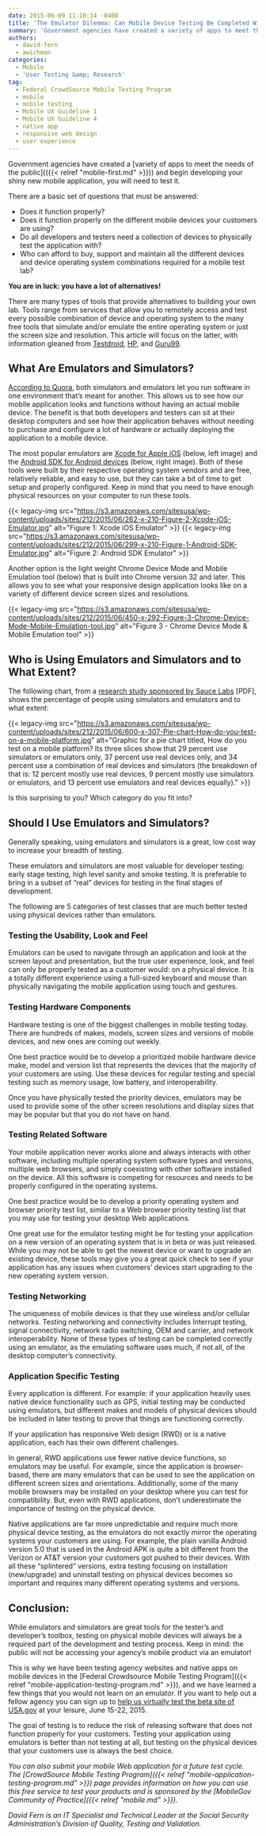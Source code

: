 ```yaml
---
date: 2015-06-09 11:10:14 -0400
title: 'The Emulator Dilemma: Can Mobile Device Testing Be Completed Without Mobile Devices?'
summary: 'Government agencies have created a variety of apps to meet the needs of the public. As you join in on the mobile first trend and begin developing your shiny new mobile application, you will need to test it. There are a basic set of questions that must be answered: Does it function properly? Does it function properly'
authors:
  - david-fern
  - awichman
categories:
  - Mobile
  - 'User Testing &amp; Research'
tag:
  - Federal CrowdSource Mobile Testing Program
  - mobile
  - mobile testing
  - Mobile UX Guideline 1
  - Mobile UX Guideline 4
  - native app
  - responsive web design
  - user experience
---
```


Government agencies have created a [variety of apps to meet the needs of the public](({{< relref "mobile-first.md" >}})) and begin developing your shiny new mobile application, you will need to test it.

There are a basic set of questions that must be answered:

  * Does it function properly?
  * Does it function properly on the different mobile devices your customers are using?
  * Do all developers and testers need a collection of devices to physically test the application with?
  * Who can afford to buy, support and maintain all the different devices and device operating system combinations required for a mobile test lab?

**You are in luck: you have a lot of alternatives!**

There are many types of tools that provide alternatives to building your own lab. Tools range from services that allow you to remotely access and test every possible combination of device and operating system to the many free tools that simulate and/or emulate the entire operating system or just the screen size and resolution. This article will focus on the latter, with information gleaned from [Testdroid](http://testdroid.com/news/rely-only-on-real-emulators-vs-devices), [HP](http://h30499.www3.hp.com/t5/The-Future-of-Testing-Blog/Emulators-vs-Real-Devices-for-Mobile-Application-Testing-The/ba-p/5506993#.VWyWC89Vikq), and [Guru99](http://www.guru99.com/real-device-vs-emulator-testing-ultimate-showdown.html).

## What Are Emulators and Simulators?

[According to Quora](http://www.quora.com/What-are-the-differences-between-simulation-and-emulation), both simulators and emulators let you run software in one environment that&#8217;s meant for another. This allows us to see how our mobile application looks and functions without having an actual mobile device. The benefit is that both developers and testers can sit at their desktop computers and see how their application behaves without needing to purchase and configure a lot of hardware or actually deploying the application to a mobile device.

The most popular emulators are [Xcode for Apple iOS](https://developer.apple.com/xcode/downloads) (below, left image) and the [Android SDK for Android devices](http://developer.android.com/sdk/index.html) (below, right image). Both of these tools were built by their respective operating system vendors and are free, relatively reliable, and easy to use, but they can take a bit of time to get setup and properly configured. Keep in mind that you need to have enough physical resources on your computer to run these tools.

{{< legacy-img src="https://s3.amazonaws.com/sitesusa/wp-content/uploads/sites/212/2015/06/262-x-210-Figure-2-Xcode-iOS-Emulator.jpg" alt="Figure 1: Xcode iOS Emulator" >}} {{< legacy-img src="https://s3.amazonaws.com/sitesusa/wp-content/uploads/sites/212/2015/06/299-x-210-Figure-1-Android-SDK-Emulator.jpg" alt="Figure 2: Android SDK Emulator" >}}

Another option is the light weight Chrome Device Mode and Mobile Emulation tool (below) that is built into Chrome version 32 and later. This allows you to see what your responsive design application looks like on a variety of different device screen sizes and resolutions.

{{< legacy-img src="https://s3.amazonaws.com/sitesusa/wp-content/uploads/sites/212/2015/06/450-x-292-Figure-3-Chrome-Device-Mode-Mobile-Emulation-tool.jpg" alt="Figure 3 - Chrome Device Mode & Mobile Emulation tool" >}}

## Who is Using Emulators and Simulators and to What Extent?

The following chart, from a [research study sponsored by Sauce Labs](http://saucelabs.com/resources/sauce_labs_testing_trends_2015.pdf) [PDF], shows the percentage of people using simulators and emulators and to what extent:

{{< legacy-img src="https://s3.amazonaws.com/sitesusa/wp-content/uploads/sites/212/2015/06/600-x-307-Pie-chart-How-do-you-test-on-a-mobile-platform.jpg" alt="Graphic for a pie chart titled, How do you test on a mobile platform? Its three slices show that 29 percent use simulators or emulators only, 37 percent use real devices only, and 34 percent use a combination of real devices and simulators (the breakdown of that is: 12 percent mostly use real devices, 9 percent mostly use simulators or emulators, and 13 percent use emulators and real devices equally)." >}}

Is this surprising to you?  Which category do you fit into?

## Should I Use Emulators and Simulators?

Generally speaking, using emulators and simulators is a great, low cost way to increase your breadth of testing.

These emulators and simulators are most valuable for developer testing: early stage testing, high level sanity and smoke testing. It is preferable to bring in a subset of “real” devices for testing in the final stages of development.

The following are 5 categories of test classes that are much better tested using physical devices rather than emulators.

### Testing the Usability, Look and Feel

Emulators can be used to navigate through an application and look at the screen layout and presentation, but the true user experience, look, and feel can only be properly tested as a customer would: on a physical device. It is a totally different experience using a full-sized keyboard and mouse than physically navigating the mobile application using touch and gestures.

### Testing Hardware Components

Hardware testing is one of the biggest challenges in mobile testing today. There are hundreds of makes, models, screen sizes and versions of mobile devices, and new ones are coming out weekly.

One best practice would be to develop a prioritized mobile hardware device make, model and version list that represents the devices that the majority of your customers are using. Use these devices for regular testing and special testing such as memory usage, low battery, and interoperability.

Once you have physically tested the priority devices, emulators may be used to provide some of the other screen resolutions and display sizes that may be popular but that you do not have on hand.

### Testing Related Software

Your mobile application never works alone and always interacts with other software, including multiple operating system software types and versions, multiple web browsers, and simply coexisting with other software installed on the device. All this software is competing for resources and needs to be properly configured in the operating systems.

One best practice would be to develop a priority operating system and browser priority test list, similar to a Web browser priority testing list that you may use for testing your desktop Web applications.

One great use for the emulator testing might be for testing your application on a new version of an operating system that is in beta or was  just released. While you may not be able to get the newest device or want to upgrade an existing device, these tools may give you a great quick check to see if your application has any issues when customers&#8217; devices start upgrading to the new operating system version.

### Testing Networking

The uniqueness of mobile devices is that they use wireless and/or cellular networks. Testing networking and connectivity includes Interrupt testing, signal connectivity, network radio switching, OEM and carrier, and network interoperability. None of these types of testing can be completed correctly using an emulator, as the emulating software uses much, if not all, of the desktop computer&#8217;s connectivity.

### Application Specific Testing

Every application is different. For example: if your application heavily uses native device functionality such as GPS, initial testing may be conducted using emulators, but different makes and models of physical devices should be included in later testing to prove that things are functioning correctly.

If your application has responsive Web design (RWD) or is a native application, each has their own different challenges.

In general, RWD applications use fewer native device functions, so emulators may be useful. For example, since the application is browser-based, there are many emulators that can be used to see the application on different screen sizes and orientations. Additionally, some of the many mobile browsers may be installed on your desktop where you can test for compatibility. But, even with RWD applications, don’t underestimate the importance of testing on the physical device.

Native applications are far more unpredictable and require much more physical device testing, as the emulators do not exactly mirror the operating systems your customers are using. For example, the plain vanilla Android version 5.0 that is used in the Android APK is quite a bit different from the Verizon or AT&T version your customers got pushed to their devices. With all these “splintered” versions, extra testing focusing on installation (new/upgrade) and uninstall testing on physical devices becomes so important and requires many different operating systems and versions.

## Conclusion:

While emulators and simulators are great tools for the tester’s and developer’s toolbox, testing on physical mobile devices will always be a required part of the development and testing process. Keep in mind: the public will not be accessing your agency&#8217;s mobile product via an emulator!

This is why we have been testing agency websites and native apps on mobile devices in the [Federal Crowdsource Mobile Testing Program]({{< relref "mobile-application-testing-program.md" >}}), and we have learned a few things that you would not learn on an emulator. If you want to help out a fellow agency you can sign up to [help us virtually test the beta site of USA.gov](https://openopps.WHATEVER/tasks/94) at your leisure, June 15-22, 2015.

The goal of testing is to reduce the risk of releasing software that does not function properly for your customers. Testing your application using emulators is better than not testing at all, but testing on the physical devices that your customers use is always the best choice.

_You can also submit your mobile Web application for a future test cycle. The [CrowdSource Mobile Testing Program]({{< relref "mobile-application-testing-program.md" >}}) page provides information on how you can use this free service to test your products and is sponsored by the [MobileGov Community of Practice]({{< relref "mobile.md" >}})._

_David Fern is an IT Specialist and Technical Leader at the Social Security Administration’s Division of Quality, Testing and Validation._